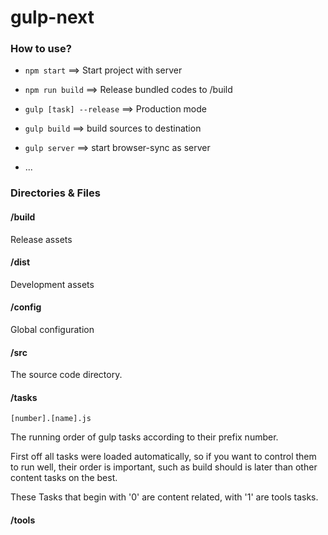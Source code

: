 # gulp-next

### How to use?

- `npm start` ==> Start project with server
- `npm run build` ==> Release bundled codes to /build

- `gulp [task] --release` ==> Production mode
- `gulp build` ==> build sources to destination
- `gulp server` ==> start browser-sync as server
- ...

### Directories & Files

#### /build
Release assets

#### /dist
Development assets

#### /config
Global configuration

#### /src
The source code directory.

#### /tasks

`[number].[name].js`

The running order of gulp tasks according to their prefix number.

First off all tasks were loaded automatically, so if you want to control them to run well, their order is important, such as build should is later than other content tasks on the best.

These Tasks that begin with '0' are content related, with '1' are tools tasks.

#### /tools
